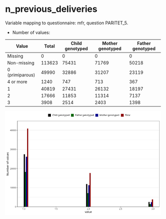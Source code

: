 # n_previous_deliveries
Variable mapping to questionnaire: mfr, question PARITET_5.
- Number of values:

| Value | Total | Child genotyped | Mother genotyped | Father genotyped |
| ----- | ----- | --------------- | ---------------- | ---------------- |
| Missing | 0 | 0 | 0 | 0 |
| Non-missing | 113623 | 75431 | 71769 | 50218 |
| 0 (primiparous) | 49990 | 32886 | 31207 |23119 |
| 4 or more | 1240 | 747 | 713 |367 |
| 1 | 40819 | 27431 | 26132 | 18197 |
| 2 | 17666 | 11853 | 11314 | 7137 |
| 3 | 3908 | 2514 | 2403 | 1398 |



![](n_previous_deliveries_n.png)



